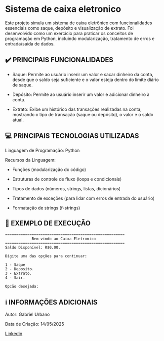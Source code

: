 # Sistema de caixa eletronico
Este projeto simula um sistema de caixa eletrônico com funcionalidades essenciais como saque, depósito e visualização de extrato. Foi desenvolvido como um exercício para praticar os conceitos de programação em Python, incluindo modularização, tratamento de erros e entrada/saída de dados.
## ✔️ PRINCIPAIS FUNCIONALIDADES
- Saque: Permite ao usuário inserir um valor e sacar dinheiro da conta, desde que o saldo seja suficiente e o valor esteja dentro do limite diário de saque.

- Depósito: Permite ao usuário inserir um valor e adicionar dinheiro à conta.

- Extrato: Exibe um histórico das transações realizadas na conta, mostrando o tipo de transação (saque ou depósito), o valor e o saldo atual.

## 💻 PRINCIPAIS TECNOLOGIAS UTILIZADAS
Linguagem de Programação: Python

Recursos da Linguagem:

- Funções (modularização do código)

- Estruturas de controle de fluxo (loops e condicionais)

- Tipos de dados (números, strings, listas, dicionários)

- Tratamento de exceções (para lidar com erros de entrada do usuário)

- Formatação de strings (f-strings)


## 🚀 EXEMPLO DE EXECUÇÃO
```
======================================================
            Bem vindo ao Caixa Eletronico
======================================================
Saldo Disponível: R$0.00.

Digite uma das opções para continuar:

1 - Saque
2 - Deposito.
3 - Extrato.
4 - Sair.

Opcão desejada:    
```

## ℹ️ INFORMAÇÕES ADICIONAIS
Autor: Gabriel Urbano

Data de Criação: 14/05/2025

[Linkedin](https://www.linkedin.com/in/gabriel-urbano-de-souza-ferreira-9b0947200/)
